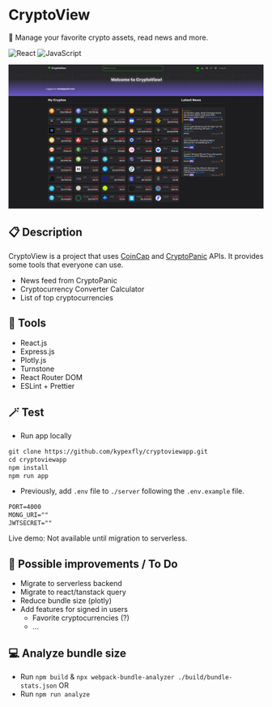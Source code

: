 # CryptoView

💫 Manage your favorite crypto assets, read news and more. 

![React](https://img.shields.io/badge/react-%2320232a.svg?style=for-the-badge&logo=react&logoColor=%2361DAFB)
![JavaScript](https://img.shields.io/badge/JavaScript-F7DF1E?style=for-the-badge&logo=javascript&logoColor=black)

![](./client/public/app_screenshot.png)

## 📋 Description 

CryptoView is a project that uses [CoinCap](https://docs.coincap.io/) and [CryptoPanic](https://cryptopanic.com/developers/api/) APIs. It provides some tools that everyone can use.

* News feed from CryptoPanic
* Cryptocurrency Converter Calculator
* List of top cryptocurrencies

## 🔩 Tools
* React.js
* Express.js
* Plotly.js
* Turnstone
* React Router DOM
* ESLint + Prettier

## 🪄 Test
* Run app locally
```
git clone https://github.com/kypexfly/cryptoviewapp.git
cd cryptoviewapp
npm install
npm run app
```
* Previously, add `.env` file to `./server` following the `.env.example` file.
```
PORT=4000
MONG_URI=""
JWTSECRET=""
```

Live demo: Not available until migration to serverless.


## 🧪 Possible improvements / To Do

* Migrate to serverless backend
* Migrate to react/tanstack query
* Reduce bundle size (plotly)
* Add features for signed in users
    * Favorite cryptocurrencies (?)
    * ...

## 💻 Analyze bundle size

* Run `npm build` & `npx webpack-bundle-analyzer ./build/bundle-stats.json`
OR
* Run `npm run analyze`
